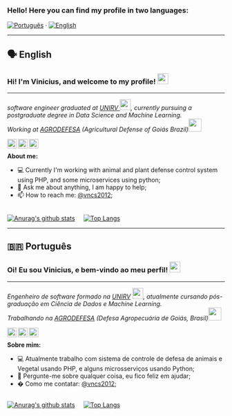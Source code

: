 ### Hello! Here you can find my profile in two languages:

[![Português](https://img.shields.io/badge/Português-Click%20Here-brightgreen)](#português) · [![English](https://img.shields.io/badge/English-Click%20Here-blue)](#english)

---

## <a id="english"></a>🗣️ English

### Hi! I'm Vinicius, and welcome to my profile! <img src="https://media.giphy.com/media/hvRJCLFzcasrR4ia7z/giphy.gif" width="25px">
<hr>

<p><em>software engineer graduated at <a target="_blank" href="http://www.unirv.edu.br/">UNIRV </a><img src="https://media2.giphy.com/media/SUEN0j6R09jeEriEWr/giphy.gif?cid=ecf05e47f4f5jrf5a45vtjw830ten75mii34yk8rc7h099mv&rid=giphy.gif" width="25">, currently pursuing a postgraduate degree in Data Science and Machine Learning.</br>
Working at <a target="_blank" href="https://www.agrodefesa.go.gov.br">AGRODEFESA</a> (Agricultural Defense of Goiás Brazil)<img src="https://media.giphy.com/media/WUlplcMpOCEmTGBtBW/giphy.gif" width="30">
</em></p>

<a href="https://www.linkedin.com/in/vncs/">
  <img align="left" alt="Vncs LinkdeIN" width="22px" src="https://cdn.jsdelivr.net/npm/simple-icons@v3/icons/linkedin.svg" />
</a> &nbsp;&nbsp;&nbsp;

<a href="https://www.instagram.com/viniciusmiranda.dev/">
  <img align="left" alt="Vncs Instagram" width="22px" src="https://cdn.jsdelivr.net/npm/simple-icons@v3/icons/instagram.svg" />
</a>&nbsp;&nbsp;

<a href="https://viniciusmiranda.dev/">
  <img align="left" alt="Vncs Website" width="22px" src="https://cdn.jsdelivr.net/npm/simple-icons@v3/icons/salesforce.svg" />
</a>


<br />

**About me:**

- 💻 Currently I'm working with animal and plant defense control system using PHP, and some microservices using python;
- 💬 Ask me about anything, I am happy to help;
- 📫 How to reach me: [@vncs2012](https://www.linkedin.com/in/vncs/);

<br/>[![Anurag's github stats](https://github-readme-stats.vercel.app/api?username=vncs2012&count_private=true&count_private=true&theme=tokyonight)](https://github.com/anuraghazra/github-readme-stats)&nbsp;&nbsp;&nbsp;&nbsp;&nbsp;[![Top Langs](https://github-readme-stats.vercel.app/api/top-langs/?username=vncs2012&layout=compact&theme=tokyonight)](https://github.com/anuraghazra/github-readme-stats)

---

## <a id="português"></a>🇧🇷 Português

### Oi! Eu sou Vinicius, e bem-vindo ao meu perfil! <img src="https://media.giphy.com/media/hvRJCLFzcasrR4ia7z/giphy.gif" width="25px">
<hr>

<p><em>Engenheiro de software formado na <a target="_blank" href="http://www.unirv.edu.br/">UNIRV</a> <img src="https://media2.giphy.com/media/SUEN0j6R09jeEriEWr/giphy.gif?cid=ecf05e47f4f5jrf5a45vtjw830ten75mii34yk8rc7h099mv&rid=giphy.gif" width="25">, atualmente cursando pós-graduação em Ciência de Dados e Machine Learning.</br>
Trabalhando na <a target="_blank" href="https://www.agrodefesa.go.gov.br">AGRODEFESA</a> (Defesa Agropecuária de Goiás, Brasil)<img src="https://media.giphy.com/media/WUlplcMpOCEmTGBtBW/giphy.gif" width="30">
</em></p>

<a href="https://www.linkedin.com/in/vncs/">
  <img align="left" alt="Vncs LinkdeIN" width="22px" src="https://cdn.jsdelivr.net/npm/simple-icons@v3/icons/linkedin.svg" />
</a>&nbsp;&nbsp;&nbsp;&nbsp;

<a href="https://www.instagram.com/viniciusmiranda.dev/">
  <img align="left" alt="Vncs Instagram" width="22px" src="https://cdn.jsdelivr.net/npm/simple-icons@v3/icons/instagram.svg" />
</a>&nbsp;&nbsp;&nbsp;&nbsp;

<a href="https://viniciusmiranda.dev/">
  <img align="left" alt="Vncs Website" width="22px" src="https://cdn.jsdelivr.net/npm/simple-icons@v3/icons/salesforce.svg" />
</a>


<br />

**Sobre mim:**

- 💻 Atualmente trabalho com sistema de controle de defesa de animais e Vegetal usando PHP, e alguns microsserviços usando Python;
- 💬 Pergunte-me sobre qualquer coisa, eu fico feliz em ajudar;
- � Como me contatar: [@vncs2012](https://www.linkedin.com/in/vncs/);

<br/>[![Anurag's github stats](https://github-readme-stats.vercel.app/api?username=vncs2012&count_private=true&count_private=true&theme=tokyonight)](https://github.com/anuraghazra/github-readme-stats)&nbsp;&nbsp;&nbsp;&nbsp;&nbsp;[![Top Langs](https://github-readme-stats.vercel.app/api/top-langs/?username=vncs2012&layout=compact&theme=tokyonight)](https://github.com/anuraghazra/github-readme-stats)
